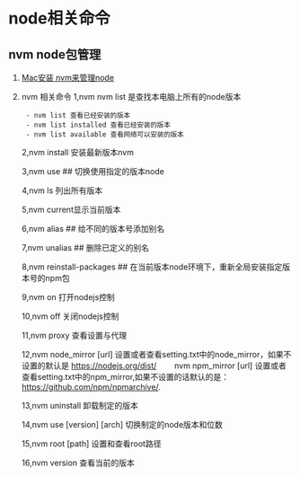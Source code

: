 <!--
 * @Description: 
 * @Author: yanyuanfeng
 * @Date: 2021-03-05 11:14:15
 * @LastEditors: yanyuanfeng
 * @LastEditTime: 2021-03-08 18:01:46
-->
# node相关命令

## nvm node包管理

1. [Mac安装 nvm来管理node](https://www.cnblogs.com/jiduoduo/p/14096774.html)  

2. nvm 相关命令
    1,nvm nvm list 是查找本电脑上所有的node版本

        - nvm list 查看已经安装的版本
        - nvm list installed 查看已经安装的版本
        - nvm list available 查看网络可以安装的版本

    2,nvm install 安装最新版本nvm

    3,nvm use <version> ## 切换使用指定的版本node

    4,nvm ls 列出所有版本

    5,nvm current显示当前版本

    6,nvm alias <name> <version> ## 给不同的版本号添加别名

    7,nvm unalias <name> ## 删除已定义的别名

    8,nvm reinstall-packages <version> ## 在当前版本node环境下，重新全局安装指定版本号的npm包

    9,nvm on 打开nodejs控制

    10,nvm off 关闭nodejs控制

    11,nvm proxy 查看设置与代理

    12,nvm node_mirror [url] 设置或者查看setting.txt中的node_mirror，如果不设置的默认是 https://nodejs.org/dist/
    　　nvm npm_mirror [url] 设置或者查看setting.txt中的npm_mirror,如果不设置的话默认的是： https://github.com/npm/npmarchive/.

    13,nvm uninstall <version> 卸载制定的版本

    14,nvm use [version] [arch] 切换制定的node版本和位数

    15,nvm root [path] 设置和查看root路径

    16,nvm version 查看当前的版本
